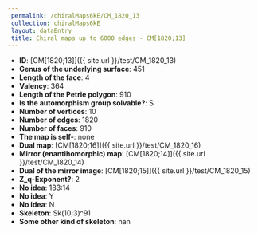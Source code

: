 ```yaml
--- 
 permalink: /chiralMaps6kE/CM_1820_13 
 collection: chiralMaps6kE
 layout: dataEntry
 title: Chiral maps up to 6000 edges - CM[1820;13]
---
```


- **ID**: [CM[1820;13]]({{ site.url }}/test/CM_1820_13)
- **Genus of the underlying surface**: 451
- **Length of the face**: 4
- **Valency**: 364
- **Length of the Petrie polygon**: 910
- **Is the automorphism group solvable?**: S
- **Number of vertices**: 10
- **Number of edges**: 1820
- **Number of faces**: 910
- **The map is self-**: none
- **Dual map**: [CM[1820;16]]({{ site.url }}/test/CM_1820_16)
- **Mirror (enantihomorphic) map**: [CM[1820;14]]({{ site.url }}/test/CM_1820_14)
- **Dual of the mirror image**: [CM[1820;15]]({{ site.url }}/test/CM_1820_15)
- **Z_q-Exponent?**: 2
- **No idea**:  183:14
- **No idea**: Y
- **No idea**: N
- **Skeleton**: Sk(10;3)^91
- **Some other kind of skeleton**: nan
